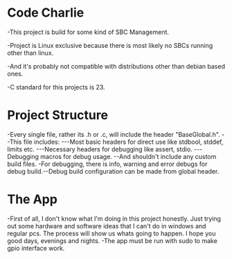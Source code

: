 # Code Charlie
-This project is build for some kind of SBC Management. 

-Project is Linux exclusive because there is most likely no SBCs running other than linux.

-And it's probably not compatible with distributions other than debian based ones.

-C standard for this projects is 23.

# Project Structure
-Every single file, rather its .h or .c, will include the header "BaseGlobal.h".
--This file includes:
---Most basic headers for direct use like stdbool, stddef, limits etc.
---Necessary headers for debugging like assert, stdio.
---Debugging macros for debug usage.
--And shouldn't include any custom build files.
-For debugging, there is info, warning and error debugs for debug build.--Debug build configuration can be made from global header.

# The App
-First of all, I don't know what I'm doing in this project honestly. Just trying out some hardware and software ideas that I can't do in windows and regular pcs. The process will show us whats going to happen. I hope you good days, evenings and nights.
-The app must be run with sudo to make gpio interface work.